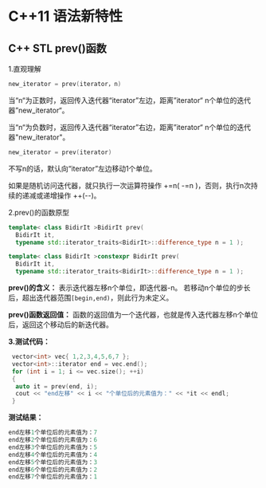 # C++11 语法新特性

## C++ STL prev()函数

1.直观理解

```C++
new_iterator = prev(iterator，n)
```

当“n“为正数时，返回传入迭代器“iterator”左边，距离”iterator“ n个单位的迭代器”new_iterator“。

当“n“为负数时，返回传入迭代器“iterator”右边，距离”iterator“ n个单位的迭代器"new_iterator"。

```C++
new_iterator = prev(iterator)
```

不写n的话，默认向“iterator”左边移动1个单位。

如果是随机访问迭代器，就只执行一次运算符操作 +=n( -=n )，否则，执行n次持续的递减或递增操作 ++(--)。

2.prev()的函数原型

```C++
template< class BidirIt >BidirIt prev(
  BidirIt it, 
  typename std::iterator_traits<BidirIt>::difference_type n = 1 );

template< class BidirIt >constexpr BidirIt prev(
  BidirIt it, 
  typename std::iterator_traits<BidirIt>::difference_type n = 1 );
```

**prev()的含义：** 表示迭代器左移n个单位，即迭代器-n。 若移动n个单位的步长后，超出迭代器范围`[begin,end)`，则此行为未定义。

**prev()函数返回值：** 函数的返回值为一个迭代器，也就是传入迭代器左移n个单位后，返回这个移动后的新迭代器。

**3.测试代码：**

```C++
 vector<int> vec{ 1,2,3,4,5,6,7 };
 vector<int>::iterator end = vec.end();
 for (int i = 1; i <= vec.size(); ++i)
 {
  auto it = prev(end, i);
  cout << "end左移" << i << "个单位后的元素值为：" << *it << endl;
 } 
```

**测试结果：**

```C++
end左移1个单位后的元素值为：7
end左移2个单位后的元素值为：6
end左移3个单位后的元素值为：5
end左移4个单位后的元素值为：4
end左移5个单位后的元素值为：3
end左移6个单位后的元素值为：2
end左移7个单位后的元素值为：1
```